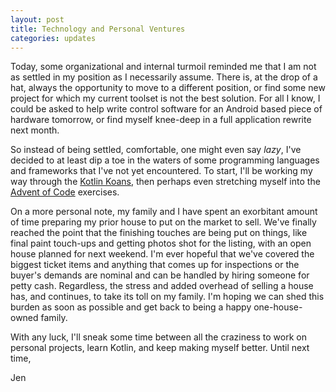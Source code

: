 ```yaml
---
layout: post
title: Technology and Personal Ventures
categories: updates
---
```


Today, some organizational and internal turmoil reminded me that I am not as settled in my position as I necessarily assume. There is, at the drop of a hat, always the opportunity to move to a different position, or find some new project for which my current toolset is not the best solution. For all I know, I could be asked to help write control software for an Android based piece of hardware tomorrow, or find myself knee-deep in a full application rewrite next month.

So instead of being settled, comfortable, one might even say _lazy_, I've decided to at least dip a toe in the waters of some programming languages and frameworks that I've not yet encountered. To start, I'll be working my way through the [Kotlin Koans](https://try.kotlinlang.org), then perhaps even stretching myself into the [Advent of Code](http://adventofcode.com/) exercises.

On a more personal note, my family and I have spent an exorbitant amount of time preparing my prior house to put on the market to sell. We've finally reached the point that the finishing touches are being put on things, like final paint touch-ups and getting photos shot for the listing, with an open house planned for next weekend. I'm ever hopeful that we've covered the biggest ticket items and anything that comes up for inspections or the buyer's demands are nominal and can be handled by hiring someone for petty cash. Regardless, the stress and added overhead of selling a house has, and continues, to take its toll on my family. I'm hoping we can shed this burden as soon as possible and get back to being a happy one-house-owned family.

With any luck, I'll sneak some time between all the craziness to work on personal projects, learn Kotlin, and keep making myself better. Until next time,

Jen
